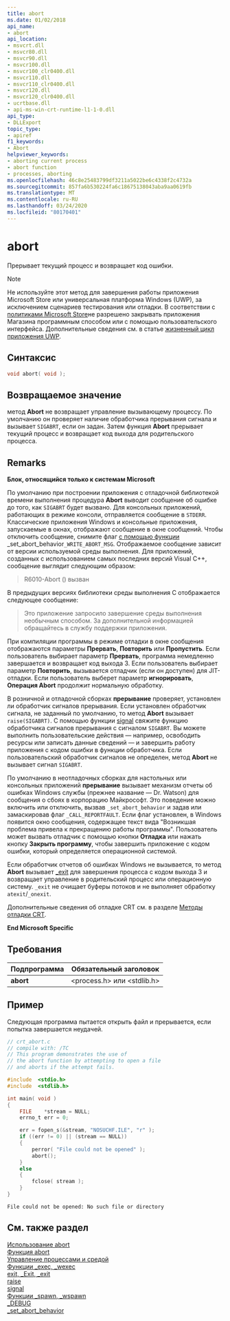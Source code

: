 ```yaml
---
title: abort
ms.date: 01/02/2018
api_name:
- abort
api_location:
- msvcrt.dll
- msvcr80.dll
- msvcr90.dll
- msvcr100.dll
- msvcr100_clr0400.dll
- msvcr110.dll
- msvcr110_clr0400.dll
- msvcr120.dll
- msvcr120_clr0400.dll
- ucrtbase.dll
- api-ms-win-crt-runtime-l1-1-0.dll
api_type:
- DLLExport
topic_type:
- apiref
f1_keywords:
- Abort
helpviewer_keywords:
- aborting current process
- abort function
- processes, aborting
ms.openlocfilehash: 46c8e25483799df3211a5022be6c4338f2c4732a
ms.sourcegitcommit: 857fa6b530224fa6c18675138043aba9aa0619fb
ms.translationtype: MT
ms.contentlocale: ru-RU
ms.lasthandoff: 03/24/2020
ms.locfileid: "80170401"
---
```

# <a name="abort"></a>abort

Прерывает текущий процесс и возвращает код ошибки.

> [!NOTE]
> Не используйте этот метод для завершения работы приложения Microsoft Store или универсальная платформа Windows (UWP), за исключением сценариев тестирования или отладки. В соответствии с [политиками Microsoft Store](/legal/windows/agreements/store-policies)не разрешено закрывать приложения Магазина программным способом или с помощью пользовательского интерфейса. Дополнительные сведения см. в статье [жизненный цикл приложения UWP](/windows/uwp/launch-resume/app-lifecycle).

## <a name="syntax"></a>Синтаксис

```C
void abort( void );
```

## <a name="return-value"></a>Возвращаемое значение

метод **Abort** не возвращает управление вызывающему процессу. По умолчанию он проверяет наличие обработчика прерывания сигнала и вызывает `SIGABRT`, если он задан. Затем функция **Abort** прерывает текущий процесс и возвращает код выхода для родительского процесса.

## <a name="remarks"></a>Remarks

**Блок, относящийся только к системам Microsoft**

По умолчанию при построении приложения с отладочной библиотекой времени выполнения процедура **Abort** выводит сообщение об ошибке до того, как `SIGABRT` будет вызвано. Для консольных приложений, работающих в режиме консоли, отправляется сообщение в `STDERR`. Классические приложения Windows и консольные приложения, запускаемые в окнах, отображают сообщение в окне сообщений. Чтобы отключить сообщение, снимите флаг [ с помощью функции ](set-abort-behavior.md)_set_abort_behavior`_WRITE_ABORT_MSG`. Отображаемое сообщение зависит от версии используемой среды выполнения. Для приложений, созданных с использованием самых последних версий Visual C++, сообщение выглядит следующим образом:

> R6010-Abort () вызван

В предыдущих версиях библиотеки среды выполнения C отображается следующее сообщение:

> Это приложение запросило завершение среды выполнения необычным способом. За дополнительной информацией обращайтесь в службу поддержки приложения.

При компиляции программы в режиме отладки в окне сообщения отображаются параметры **Прервать**, **Повторить** или **Пропустить**. Если пользователь выбирает параметр **Прервать**, программа немедленно завершается и возвращает код выхода 3. Если пользователь выбирает параметр **Повторить**, вызывается отладчик (если он доступен) для JIT-отладки. Если пользователь выберет параметр **игнорировать**, **Операция Abort** продолжит нормальную обработку.

В розничной и отладочной сборках **прерывание** проверяет, установлен ли обработчик сигналов прерывания. Если установлен обработчик сигнала, не заданный по умолчанию, то метод **Abort** вызывает `raise(SIGABRT)`. С помощью функции [signal](signal.md) свяжите функцию обработчика сигналов прерывания с сигналом `SIGABRT`. Вы можете выполнить пользовательские действия — например, освободить ресурсы или записать данные сведений — и завершить работу приложения с кодом ошибки в функции обработчика. Если пользовательский обработчик сигналов не определен, метод **Abort** не вызывает сигнал `SIGABRT`.

По умолчанию в неотладочных сборках для настольных или консольных приложений **прерывание** вызывает механизм отчеты об ошибках Windows службы (прежнее название — Dr. Watson) для сообщения о сбоях в корпорацию Майкрософт. Это поведение можно включить или отключить, вызвав `_set_abort_behavior` и задав или замаскировав флаг `_CALL_REPORTFAULT`. Если флаг установлен, в Windows появится окно сообщения, содержащее текст вида "Возникшая проблема привела к прекращению работы программы". Пользователь может вызвать отладчик с помощью кнопки **Отладка** или нажать кнопку **Закрыть программу**, чтобы завершить приложение с кодом ошибки, который определяется операционной системой.

Если обработчик отчетов об ошибках Windows не вызывается, то метод **Abort** вызывает [_exit](exit-exit-exit.md) для завершения процесса с кодом выхода 3 и возвращает управление в родительский процесс или операционную систему. `_exit` не очищает буферы потоков и не выполняет обработку `atexit`/`_onexit`.

Дополнительные сведения об отладке CRT см. в разделе [Методы отладки CRT](/visualstudio/debugger/crt-debugging-techniques).

**End Microsoft Specific**

## <a name="requirements"></a>Требования

|Подпрограмма|Обязательный заголовок|
|-------------|---------------------|
|**abort**|\<process.h> или \<stdlib.h>|

## <a name="example"></a>Пример

Следующая программа пытается открыть файл и прерывается, если попытка завершается неудачей.

```C
// crt_abort.c
// compile with: /TC
// This program demonstrates the use of
// the abort function by attempting to open a file
// and aborts if the attempt fails.

#include  <stdio.h>
#include  <stdlib.h>

int main( void )
{
    FILE    *stream = NULL;
    errno_t err = 0;

    err = fopen_s(&stream, "NOSUCHF.ILE", "r" );
    if ((err != 0) || (stream == NULL))
    {
        perror( "File could not be opened" );
        abort();
    }
    else
    {
        fclose( stream );
    }
}
```

```Output
File could not be opened: No such file or directory
```

## <a name="see-also"></a>См. также раздел

[Использование abort](../../cpp/using-abort.md)<br/>
[Функция abort](../../c-language/abort-function-c.md)<br/>
[Управление процессами и средой](../../c-runtime-library/process-and-environment-control.md)<br/>
[Функции _exec, _wexec](../../c-runtime-library/exec-wexec-functions.md)<br/>
[exit, _Exit, _exit](exit-exit-exit.md)<br/>
[raise](raise.md)<br/>
[signal](signal.md)<br/>
[Функции _spawn, _wspawn](../../c-runtime-library/spawn-wspawn-functions.md)<br/>
[_DEBUG](../../c-runtime-library/debug.md)<br/>
[_set_abort_behavior](set-abort-behavior.md)
